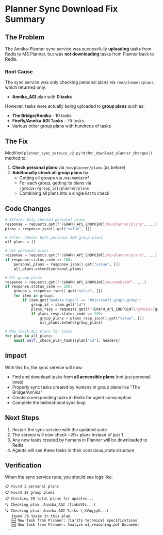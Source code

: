# Planner Sync Download Fix Summary

## The Problem

The Annika-Planner sync service was successfully **uploading** tasks from Redis to MS Planner, but was **not downloading** tasks from Planner back to Redis.

### Root Cause

The sync service was only checking personal plans via `/me/planner/plans`, which returned only:
- **Annika_AGI** plan with **0 tasks**

However, tasks were actually being uploaded to **group plans** such as:
- **The Bridge/Annika** - 10 tasks
- **Firefly/Annika AGI Tasks** - 75 tasks
- Various other group plans with hundreds of tasks

## The Fix

Modified `planner_sync_service_v2.py` in the `_download_planner_changes()` method to:

1. **Check personal plans** via `/me/planner/plans` (as before)
2. **Additionally check all group plans** by:
   - Getting all groups via `/me/memberOf`
   - For each group, getting its plans via `/groups/{group_id}/planner/plans`
   - Combining all plans into a single list to check

## Code Changes

```python
# Before: Only checked personal plans
response = requests.get(f"{GRAPH_API_ENDPOINT}/me/planner/plans", ...)
plans = response.json().get("value", [])

# After: Checks both personal AND group plans
all_plans = []

# Get personal plans
response = requests.get(f"{GRAPH_API_ENDPOINT}/me/planner/plans", ...)
if response.status_code == 200:
    personal_plans = response.json().get("value", [])
    all_plans.extend(personal_plans)

# Get group plans
response = requests.get(f"{GRAPH_API_ENDPOINT}/me/memberOf", ...)
if response.status_code == 200:
    groups = response.json().get("value", [])
    for item in groups:
        if item.get("@odata.type") == "#microsoft.graph.group":
            group_id = item.get("id")
            plans_resp = requests.get(f"{GRAPH_API_ENDPOINT}/groups/{group_id}/planner/plans", ...)
            if plans_resp.status_code == 200:
                group_plans = plans_resp.json().get("value", [])
                all_plans.extend(group_plans)

# Now check ALL plans for tasks
for plan in all_plans:
    await self._check_plan_tasks(plan["id"], headers)
```

## Impact

With this fix, the sync service will now:
- Find and download tasks from **all accessible plans** (not just personal ones)
- Properly sync tasks created by humans in group plans like "The Bridge/Annika"
- Create corresponding tasks in Redis for agent consumption
- Complete the bidirectional sync loop

## Next Steps

1. Restart the sync service with the updated code
2. The service will now check ~20+ plans instead of just 1
3. Any new tasks created by humans in Planner will be downloaded to Redis
4. Agents will see these tasks in their conscious_state structure

## Verification

When the sync service runs, you should see logs like:
```
📋 Found 1 personal plans
📋 Found 19 group plans
📋 Checking 20 total plans for updates...
🔍 Checking plan: Annika_AGI (fcoksV9z...)
🔍 Checking plan: Annika AGI Tasks (_XVogjqO...)
   Found 75 tasks in this plan
   🆕 New task from Planner: Clarify technical specifications
   🆕 New task from Planner: Analyze o1_reasoning.pdf Document
...
``` 